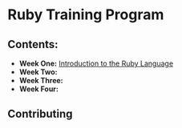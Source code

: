# Ruby Training Program

## Contents:

+ **Week One:** [Introduction to the Ruby Language](/week_one)
+ **Week Two:** []()
+ **Week Three:** []()
+ **Week Four:** []()

## Contributing
